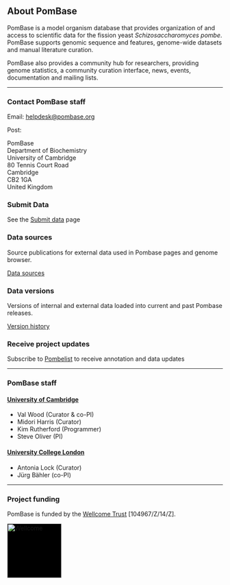 ## About PomBase

PomBase is a model organism database that provides organization of
and access to scientific data for the fission yeast
*Schizosaccharomyces pombe*. PomBase supports genomic sequence and
features, genome-wide datasets and manual literature curation.

PomBase also provides a community hub for researchers, providing
genome statistics, a community curation interface, news, events,
documentation and mailing lists.

------------------------------------

### Contact PomBase staff

Email: [helpdesk@pombase.org](mailto:helpdesk@pombase.org)

Post:

PomBase\
Department of Biochemistry\
University of Cambridge\
80 Tennis Court Road\
Cambridge\
CB2 1GA\
United Kingdom

### Submit Data

See the [Submit data](submit-data) page

### Data sources

Source publications for external data used in Pombase pages and genome browser.

[Data sources](about/data-sources)

### Data versions

Versions of internal and external data loaded into current and past
Pombase releases.

[Version history](about/version-history)

### Receive project updates

Subscribe to [Pombelist](http://listserver.ebi.ac.uk/mailman/listinfo/pombelist) to receive
annotation and data updates

------------------------------------

### PomBase staff

#### [University of Cambridge](http://www.cam.ac.uk/)

-   Val Wood (Curator & co-PI)
-   Midori Harris (Curator)
-   Kim Rutherford (Programmer)
-   Steve Oliver (PI)

#### [University College London](http://www.ucl.ac.uk/)

-   Antonia Lock (Curator)
-   Jürg Bähler (co-PI)


------------------------------------

### Project funding

PomBase is funded by the [Wellcome Trust](https://wellcome.ac.uk/) \[104967/Z/14/Z\].

<a href="https://wellcome.ac.uk/">
  <img style="background-color: black" height="127px" src="https://wellcome.ac.uk/sites/all/themes/corp_base/assets/images/new-logos/wellcome-logo.svg" alt="Wellcome"/>
</a>
